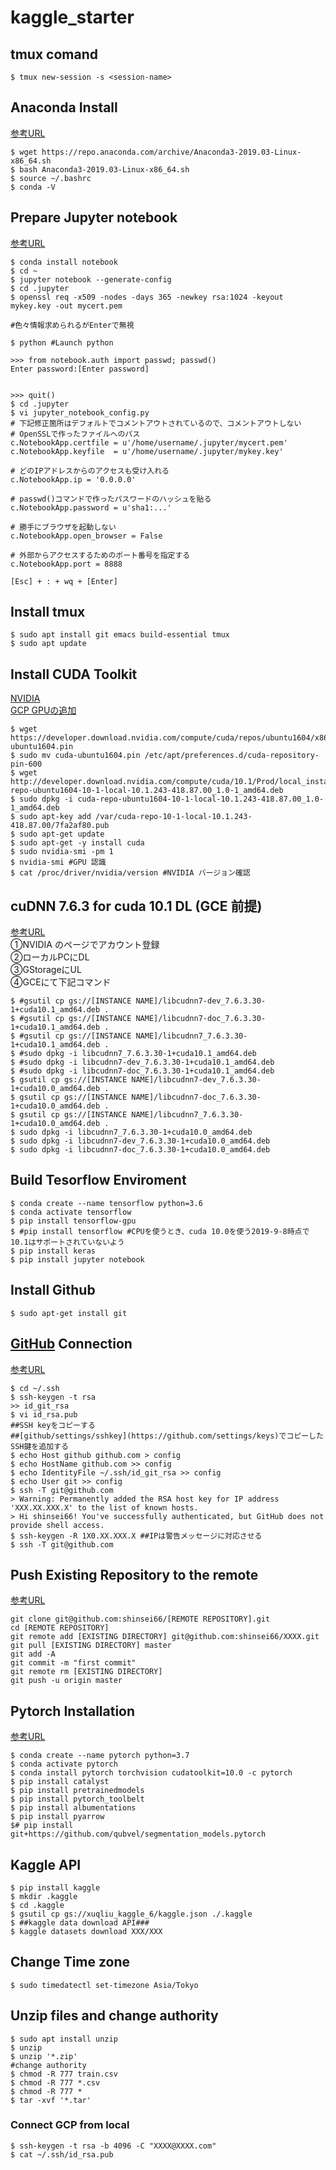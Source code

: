 # kaggle_starter

## tmux comand

```
$ tmux new-session -s <session-name>
```

## Anaconda Install 

[参考URL](https://www.virment.com/setup-anaconda-python-jupyter-ubuntu/)

```
$ wget https://repo.anaconda.com/archive/Anaconda3-2019.03-Linux-x86_64.sh
$ bash Anaconda3-2019.03-Linux-x86_64.sh
$ source ~/.bashrc
$ conda -V
```

## Prepare Jupyter notebook

[参考URL](https://qiita.com/tk_01/items/307716a680460f8dbe17)
```
$ conda install notebook
$ cd ~
$ jupyter notebook --generate-config
$ cd .jupyter
$ openssl req -x509 -nodes -days 365 -newkey rsa:1024 -keyout mykey.key -out mycert.pem

#色々情報求められるがEnterで無視

$ python #Launch python

>>> from notebook.auth import passwd; passwd()
Enter password:[Enter password]


>>> quit()
$ cd .jupyter
$ vi jupyter_notebook_config.py
# 下記修正箇所はデフォルトでコメントアウトされているので、コメントアウトしない
# OpenSSLで作ったファイルへのパス
c.NotebookApp.certfile = u'/home/username/.jupyter/mycert.pem'
c.NotebookApp.keyfile  = u'/home/username/.jupyter/mykey.key'

# どのIPアドレスからのアクセスも受け入れる
c.NotebookApp.ip = '0.0.0.0'

# passwd()コマンドで作ったパスワードのハッシュを貼る
c.NotebookApp.password = u'sha1:...'

# 勝手にブラウザを起動しない
c.NotebookApp.open_browser = False

# 外部からアクセスするためのポート番号を指定する
c.NotebookApp.port = 8888

[Esc] + : + wq + [Enter]

```
## Install tmux
```
$ sudo apt install git emacs build-essential tmux
$ sudo apt update
```

## Install CUDA Toolkit

[NVIDIA](https://developer.nvidia.com/cuda-downloads?target_os=Linux&target_arch=x86_64&target_distro=Ubuntu&target_version=1604&target_type=deblocal)  
[GCP GPUの追加](https://cloud.google.com/compute/docs/gpus/add-gpus?hl=ja)

```
$ wget https://developer.download.nvidia.com/compute/cuda/repos/ubuntu1604/x86_64/cuda-ubuntu1604.pin
$ sudo mv cuda-ubuntu1604.pin /etc/apt/preferences.d/cuda-repository-pin-600
$ wget http://developer.download.nvidia.com/compute/cuda/10.1/Prod/local_installers/cuda-repo-ubuntu1604-10-1-local-10.1.243-418.87.00_1.0-1_amd64.deb
$ sudo dpkg -i cuda-repo-ubuntu1604-10-1-local-10.1.243-418.87.00_1.0-1_amd64.deb
$ sudo apt-key add /var/cuda-repo-10-1-local-10.1.243-418.87.00/7fa2af80.pub
$ sudo apt-get update
$ sudo apt-get -y install cuda
$ sudo nvidia-smi -pm 1
$ nvidia-smi #GPU 認識
$ cat /proc/driver/nvidia/version #NVIDIA バージョン確認
```

## cuDNN 7.6.3 for cuda 10.1 DL (GCE 前提)
[参考URL](https://tech.zeals.co.jp/entry/2019/01/08/094054#cuDNN70%E3%81%AE%E3%82%A4%E3%83%B3%E3%82%B9%E3%83%88%E3%83%BC%E3%83%AB)  
①NVIDIA のページでアカウント登録  
②ローカルPCにDL  
③GStorageにUL  
④GCEにて下記コマンド  
```
$ #gsutil cp gs://[INSTANCE NAME]/libcudnn7-dev_7.6.3.30-1+cuda10.1_amd64.deb .
$ #gsutil cp gs://[INSTANCE NAME]/libcudnn7-doc_7.6.3.30-1+cuda10.1_amd64.deb .
$ #gsutil cp gs://[INSTANCE NAME]/libcudnn7_7.6.3.30-1+cuda10.1_amd64.deb .
$ #sudo dpkg -i libcudnn7_7.6.3.30-1+cuda10.1_amd64.deb
$ #sudo dpkg -i libcudnn7-dev_7.6.3.30-1+cuda10.1_amd64.deb
$ #sudo dpkg -i libcudnn7-doc_7.6.3.30-1+cuda10.1_amd64.deb
$ gsutil cp gs://[INSTANCE NAME]/libcudnn7-dev_7.6.3.30-1+cuda10.0_amd64.deb .
$ gsutil cp gs://[INSTANCE NAME]/libcudnn7-doc_7.6.3.30-1+cuda10.0_amd64.deb .
$ gsutil cp gs://[INSTANCE NAME]/libcudnn7_7.6.3.30-1+cuda10.0_amd64.deb .
$ sudo dpkg -i libcudnn7_7.6.3.30-1+cuda10.0_amd64.deb
$ sudo dpkg -i libcudnn7-dev_7.6.3.30-1+cuda10.0_amd64.deb
$ sudo dpkg -i libcudnn7-doc_7.6.3.30-1+cuda10.0_amd64.deb

```

## Build Tesorflow Enviroment
```
$ conda create --name tensorflow python=3.6
$ conda activate tensorflow
$ pip install tensorflow-gpu
$ #pip install tensorflow #CPUを使うとき、cuda 10.0を使う2019-9-8時点で10.1はサポートされていないよう
$ pip install keras
$ pip install jupyter notebook
```


## Install Github
```
$ sudo apt-get install git

```


## [GitHub](https://github.com/shinsei66) Connection
[参考URL](https://qiita.com/shizuma/items/2b2f873a0034839e47ce)
```
$ cd ~/.ssh
$ ssh-keygen -t rsa
>> id_git_rsa
$ vi id_rsa.pub
##SSH keyをコピーする
##[github/settings/sshkey](https://github.com/settings/keys)でコピーしたSSH鍵を追加する
$ echo Host github github.com > config
$ echo HostName github.com >> config
$ echo IdentityFile ~/.ssh/id_git_rsa >> config
$ echo User git >> config
$ ssh -T git@github.com
> Warning: Permanently added the RSA host key for IP address 'XXX.XX.XXX.X' to the list of known hosts.
> Hi shinsei66! You've successfully authenticated, but GitHub does not provide shell access.
$ ssh-keygen -R 1X0.XX.XXX.X ##IPは警告メッセージに対応させる
$ ssh -T git@github.com
```


## Push Existing Repository to the remote
[参考URL](https://qiita.com/takamicii/items/b0d1cc92fd172468fbf3)
```
git clone git@github.com:shinsei66/[REMOTE REPOSITORY].git
cd [REMOTE REPOSITORY]
git remote add [EXISTING DIRECTORY] git@github.com:shinsei66/XXXX.git
git pull [EXISTING DIRECTORY] master
git add -A
git commit -m "first commit"
git remote rm [EXISTING DIRECTORY]
git push -u origin master
```

## Pytorch Installation
[参考URL](https://pytorch.org/get-started/locally/)
```
$ conda create --name pytorch python=3.7
$ conda activate pytorch
$ conda install pytorch torchvision cudatoolkit=10.0 -c pytorch
$ pip install catalyst
$ pip install pretrainedmodels
$ pip install pytorch_toolbelt
$ pip install albumentations
$ pip install pyarrow
$# pip install git+https://github.com/qubvel/segmentation_models.pytorch
```

## Kaggle API
```
$ pip install kaggle
$ mkdir .kaggle
$ cd .kaggle
$ gsutil cp gs://xuqliu_kaggle_6/kaggle.json ./.kaggle
$ ##kaggle data download API###
$ kaggle datasets download XXX/XXX
```

## Change Time zone
```
$ sudo timedatectl set-timezone Asia/Tokyo
```

## Unzip files and change authority

```
$ sudo apt install unzip
$ unzip
$ unzip '*.zip'
#change authority
$ chmod -R 777 train.csv
$ chmod -R 777 *.csv
$ chmod -R 777 *
$ tar -xvf '*.tar'
```
### Connect GCP from local

```
$ ssh-keygen -t rsa -b 4096 -C "XXXX@XXXX.com"
$ cat ~/.ssh/id_rsa.pub
```
